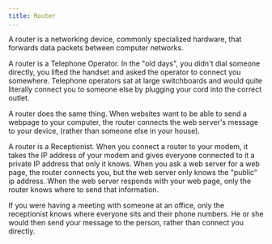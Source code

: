 ```yaml
---
title: Router
...
```


<Definition
  source="Wikipedia"
  href="http://en.wikipedia.org/wiki/Router_(computing)">
  A router is a networking device, commonly specialized hardware, that forwards
  data packets between computer networks.
</Definition>

<Metaphor id="operator">
  <M4Title>A router is a Telephone Operator.</M4Title>
  In the "old days", you didn't dial someone directly, you lifted the handset and
  asked the operator to connect you somewhere.  Telephone operators sat at large
  switchboards and would quite literally connect you to someone else by plugging
  your cord into the correct outlet.

  A router does the same thing.  When websites want to be able to send a webpage
  to your computer, the router connects the web server's message to your device,
  (rather than someone else in your house).
  <M4Author handle="clintandrewhall" href="http://www.github.com/clintandrewhall" />
</Metaphor>

<Metaphor id="receptionist">
  <M4Title>A router is a Receptionist.</M4Title>
  When you connect a router to your modem, it takes the IP address of your modem
  and gives everyone connected to it a private IP address that only it knows.
  When you ask a web server for a web page, the router connects you, but the web
  server only knows the "public" ip address.  When the web server responds with
  your web page, only the router knows where to send that information.

  If you were having a meeting with someone at an office, only the receptionist
  knows where everyone sits and their phone numbers.  He or she would then send
  your message to the person, rather than connect you directly.
  <M4Author handle="clintandrewhall" href="http://www.github.com/clintandrewhall" />
</Metaphor>

